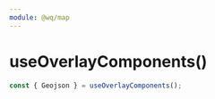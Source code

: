 ```yaml
---
module: @wq/map
---
```


# useOverlayComponents()


```js
const { Geojson } = useOverlayComponents();
```
